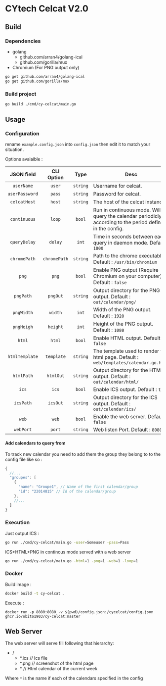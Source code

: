 # CYtech Celcat V2.0

## Build

### Dependencies

- golang
  - github.com/arran4/golang-ical
  - github.com/gorilla/mux
- Chromium (For PNG output only)

``` sh
go get github.com/arran4/golang-ical
go get github.com/gorilla/mux
```

### Build project

``` sh
go build ./cmd/cy-celcat/main.go
```

## Usage

### Configuration

rename `example.config.json` into `config.json` then edit it to match your situation.

Options avalaible :

|   JSON field   |  CLI Option  |   Type   | Desc                                                                                                      |
| :------------: | :----------: | :------: | --------------------------------------------------------------------------------------------------------- |
|   `userName`   |    `user`    | `string` | Username for celcat.                                                                                      |
| `userPassword` |    `pass`    | `string` | Password for celcat.                                                                                      |
|  `celcatHost`  |    `host`    | `string` | The host of the celcat instance.                                                                          |
|  `continuous`  |    `loop`    |  `bool`  | Run in continuous mode. Will query the calendar periodicly according to the period defined in the config. |
|  `queryDelay`  |   `delay`    |  `int`   | Time in seconds between each query in daemon mode. Default : `1800`                                       |
|  `chromePath`  | `chromePath` | `string` | Path to the chrome executable. Default : `/usr/bin/chromium`                                              |
|     `png`      |    `png`     |  `bool`  | Enable PNG output (Require Chromium on your computer). Default : `false `                                 |
|   `pngPath`    |   `pngOut`   | `string` | Output directory for the PNG output. Default : `out/calendar/png/`                                        |
|   `pngWidth`   |   `width`    |  `int`   | Width of the PNG output. Default : `1920`                                                                 |
|   `pngHeigh`   |   `height`   |  `int`   | Height of the PNG output. Default : `1080`                                                                |
|     `html`     |    `html`    |  `bool`  | Enable HTML output. Default : `false`                                                                     |
| `htmlTemplate` |  `template`  | `string` | The template used to render the html page. Default : `web/templates/calendar.go.html`                     |
|   `htmlPath`   |  `htmlOut`   | `string` | Output directory for the HTML output. Default : `out/calendar/html/`                                      |
|     `ics`      |    `ics`     |  `bool`  | Enable ICS output. Default : `true`                                                                       |
|   `icsPath`    |   `icsOut`   | `string` | Output directory for the ICS output. Default : `out/calendar/ics/`                                        |
|     `web`      |    `web`     |  `bool`  | Enable the web server. Default : `false`                                                                  |
|   `webPort`    |    `port`    | `string` | Web listen Port. Default : `8080`                                                                         |


#### Add calendars to query from

To track new calendar you need to add them the group they belong to to the config file like so :

```js
{
  //...
  "groupes": [
    {
      "name": "Groupe1", // Name of the first calendar/group
      "id": "22014815" // Id of the calendar/group
    },
    //...
  ]
}
```

### Execution

Just output ICS :

```sh
go run ./cmd/cy-celcat/main.go -user=Someuser -pass=Pass
```

ICS+HTML+PNG in continous mode served with a web server
```sh
go run ./cmd/cy-celcat/main.go -html=1 -png=1 -web=1 -loop=1
```

### Docker

Build image :
```sh
docker build -t cy-celcat .
```

Execute :
```
docker run -p 8080:8080 -v $(pwd)/config.json:/cycelcat/config.json ghcr.io/obito1903/cy-celcat:master
```

## Web Server

The web server will serve fill following that hierarchy:

- /
  - \*.ics // Ics file
  - \*.png // screenshot of the html page
  - \*     // Html calendar of the current week

Where `*` is the name if each of the calendars specified in the config
